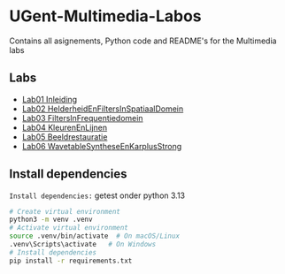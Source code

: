 # UGent-Multimedia-Labos
Contains all asignements, Python code and README's for the Multimedia labs

## Labs
- [Lab01 Inleiding](<Labo1 Inleiding/README.txt>)
- [Lab02 HelderheidEnFiltersInSpatiaalDomein](<Labo2 HelderheidEnFiltersInSpatiaalDomein/README.txt>)
- [Lab03 FiltersInFrequentiedomein](<Labo3 FiltersInFrequentiedomein/README.txt>)
- [Lab04 KleurenEnLijnen](<Labo4 KleurenEnLijnen/README.txt>)
- [Lab05 Beeldrestauratie](<Labo5 Beeldrestauratie/README.txt>)
- [Lab06 WavetableSyntheseEnKarplusStrong](<Labo6 WavetableSyntheseEnKarplusStrong/README.txt>)

## Install dependencies
`Install dependencies:` getest onder python 3.13
```bash
# Create virtual environment
python3 -m venv .venv
# Activate virtual environment
source .venv/bin/activate  # On macOS/Linux
.venv\Scripts\activate   # On Windows
# Install dependencies
pip install -r requirements.txt
```
